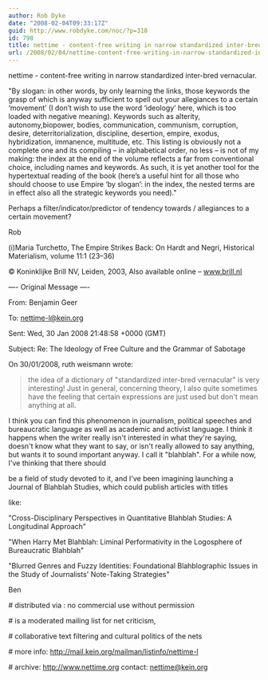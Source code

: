 ```yaml
---
author: Rob Dyke
date: "2008-02-04T09:33:17Z"
guid: http://www.robdyke.com/noc/?p=318
id: 798
title: nettime - content-free writing in narrow standardized inter-bred vernacular
url: /2008/02/04/nettime-content-free-writing-in-narrow-standardized-inter-bred-vernacular/
---
```

nettime - content-free writing in narrow standardized inter-bred vernacular.

"By slogan: in other words, by only learning the links, those keywords the grasp of which is anyway sufficient to spell out your allegiances to a certain ‘movement’ (I don’t wish to use the word ‘ideology’ here, which is too loaded with negative meaning). Keywords such as alterity, autonomy,biopower, bodies, communication, communism, corruption, desire, deterritorialization, discipline, desertion, empire, exodus, hybridization, immanence, multitude, etc. This listing is obviously not a complete one and its compiling – in alphabetical order, no less – is not of my making: the index at the end of the volume reflects a far from conventional choice, including names and keywords. As such, it is yet another tool for the hypertextual reading of the book (here’s a useful hint for all those who should choose to use Empire ‘by slogan’: in the index, the nested terms are in effect also all the strategic keywords you need)."

Perhaps a filter/indicator/predictor of tendency towards / allegiances to a certain movement?

Rob

(i)Maria Turchetto, The Empire Strikes Back: On Hardt and Negri, Historical Materialism, volume 11:1 (23–36)
  
© Koninklijke Brill NV, Leiden, 2003, Also available online – <a class="zUrl" target="_blank" href="http://www.brill.nl/">www.brill.nl</a>

<!--more-->

&#8212;- Original Message &#8212;-
  
From: Benjamin Geer
  
To: nettime-l@kein.org
  
Sent: Wed, 30 Jan 2008 21:48:58 +0000 (GMT)
  
Subject: Re: The Ideology of Free Culture and the Grammar of Sabotage

On 30/01/2008, ruth weismann wrote:

> the idea of a dictionary of "standardized inter-bred vernacular" is very interesting! Just in general, concerning theory, I also quite sometimes have the feeling that certain expressions are just used but don't mean anything at all.

I think you can find this phenomenon in journalism, political speeches and bureaucratic language as well as academic and activist language. I think it happens when the writer really isn't interested in what they're saying, doesn't know what they want to say, or isn't really allowed to say anything, but wants it to sound important anyway. I call it "blahblah". For a while now, I've thinking that there should
  
be a field of study devoted to it, and I've been imagining launching a Journal of Blahblah Studies, which could publish articles with titles
  
like:
  
"Cross-Disciplinary Perspectives in Quantitative Blahblah Studies: A Longitudinal Approach"

"When Harry Met Blahblah: Liminal Performativity in the Logosphere of Bureaucratic Blahblah"

"Blurred Genres and Fuzzy Identities: Foundational Blahblographic Issues in the Study of Journalists' Note-Taking Strategies"

Ben

\# distributed via : no commercial use without permission
  
\# is a moderated mailing list for net criticism,
  
\# collaborative text filtering and cultural politics of the nets
  
\# more info: <a class="zUrl" target="_blank" href="http://mail.kein.org/mailman/listinfo/nettime-l">http://mail.kein.org/mailman/listinfo/nettime-l</a>
  
\# archive: <a class="zUrl" target="_blank" href="http://www.nettime.org/">http://www.nettime.org</a> contact: nettime@kein.org
